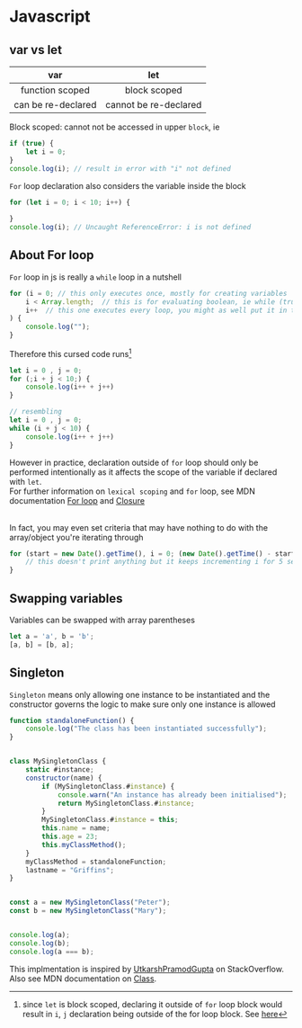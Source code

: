 # Javascript

## var vs let

|var|let|
|:---:|:---:|
|function scoped|block scoped|
|can be re-declared|cannot be re-declared|

Block scoped: cannot not be accessed in upper `block`, ie
```javascript
if (true) {
    let i = 0;
} 
console.log(i); // result in error with "i" not defined
```
`For` loop declaration also considers the variable inside the block
```javascript
for (let i = 0; i < 10; i++) {
    
}
console.log(i); // Uncaught ReferenceError: i is not defined
```


## About For loop
`For` loop in js is really a `while` loop in a nutshell   
```javascript
for (i = 0; // this only executes once, mostly for creating variables
    i < Array.length;  // this is for evaluating boolean, ie while (true)
    i++  // this one executes every loop, you might as well put it in the execution code
) {
    console.log("");
}
```

Therefore this cursed code runs[^1]
[^1]: since `let` is block scoped, declaring it outside of `for` loop block would result in `i`, `j` declaration being outside of the for loop block. See [here](#var-vs-let)
```javascript
let i = 0 , j = 0;
for (;i + j < 10;) {
    console.log(i++ + j++)
}

// resembling
let i = 0 , j = 0;
while (i + j < 10) {
    console.log(i++ + j++)
}
```
However in practice, declaration outside of `for` loop should only be performed intentionally as it affects the scope of the variable if declared with `let`.\
For further information on `lexical scoping` and `for` loop, see MDN documentation [For loop](https://developer.mozilla.org/en-US/docs/Web/JavaScript/Reference/Statements/for#lexical_declarations_in_the_initialization_block) and [Closure](https://developer.mozilla.org/en-US/docs/Web/JavaScript/Guide/Closures#lexical_scoping)

\
In fact, you may even set criteria that may have nothing to do with the array/object you're iterating through
```javascript
for (start = new Date().getTime(), i = 0; (new Date().getTime() - start) < 5000; i++) {
    // this doesn't print anything but it keeps incrementing i for 5 seconds
}
```


## Swapping variables
Variables can be swapped with array parentheses
```javascript
let a = 'a', b = 'b';
[a, b] = [b, a];
```

## Singleton
`Singleton` means only allowing one instance to be instantiated and the constructor governs the logic to make sure only one instance is allowed
```javascript
function standaloneFunction() {
    console.log("The class has been instantiated successfully");
}


class MySingletonClass {
    static #instance;                                                   // declare a static private field
    constructor(name) {
        if (MySingletonClass.#instance) {                               // if the static private field is not empty, it means the class has been instantiated once before
            console.warn("An instance has already been initialised");   // Give a console warning when the class has been instantiated before
            return MySingletonClass.#instance;                          // this line will return previously instantiated instance, halting the rest of the constructor "script"
        }
        MySingletonClass.#instance = this;
        this.name = name;
        this.age = 23;
        this.myClassMethod();                                           // this will only be executed if the class is instantiated the first time
    }
    myClassMethod = standaloneFunction;                                 // an outer function can become a class method this way
    lastname = "Griffins";  
}


const a = new MySingletonClass("Peter");                                // console return: "The class has been instantiated successfully"
const b = new MySingletonClass("Mary");                                 // console warns: "An instance has already been initialised"


console.log(a);                                                         // MySingletonClass {lastname: 'Griffins', name: 'Peter', age: 23, myClassMethod: ƒ}
console.log(b);                                                         // MySingletonClass {lastname: 'Griffins', name: 'Peter', age: 23, myClassMethod: ƒ}
console.log(a === b);                                                   // true
```
This implmentation is inspired by [UtkarshPramodGupta](https://stackoverflow.com/a/59646297) on StackOverflow. Also see MDN documentation on [Class](https://developer.mozilla.org/en-US/docs/Web/JavaScript/Guide/Using_classes).
